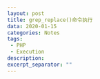```yaml
---
layout: post
title: grep_replace()命令执行
data: 2020-01-15
categories: Notes
tags: 
 - PHP
 - Execution
description:
excerpt_separator: ""
---
```




